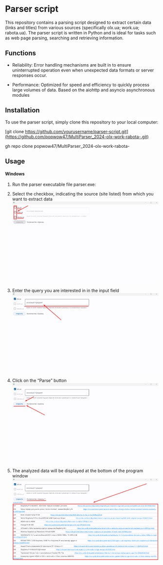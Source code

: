# Parser script

This repository contains a parsing script designed to extract certain data (links and titles) from various sources (specifically olx.ua; work.ua; rabota.ua). The parser script is written in Python and is ideal for tasks such as web page parsing, searching and retrieving information.

## Functions

- Reliability: Error handling mechanisms are built in to ensure uninterrupted operation even when unexpected data formats or server responses occur.

- Performance: Optimized for speed and efficiency to quickly process large volumes of data. Based on the aiohttp and asyncio asynchronous modules

## Installation

To use the parser script, simply clone this repository to your local computer:



[git clone https://github.com/yourusername/parser-script.git](https://github.com/popwow47/MultiParser_2024-olx-work-rabota-.git)

gh repo clone popwow47/MultiParser_2024-olx-work-rabota-



## Usage
  #### Windows

  1. Run the parser executable file parser.exe:
  
  2. Select the checkbox, indicating the source (site listed) from which you want to extract data
     ![Image alt](https://github.com/popwow47/MultiParser_2024-olx-work-rabota-/blob/main/screenshots/Screenshot_1.png)
  
  3. Enter the query you are interested in in the input field
      ![Image alt](https://github.com/popwow47/MultiParser_2024-olx-work-rabota-/blob/main/screenshots/Screenshot_2.png)
  
  4. Click on the “Parse” button
      ![Image alt](https://github.com/popwow47/MultiParser_2024-olx-work-rabota-/blob/main/screenshots/Screenshot_3.png)
  
  5. The analyzed data will be displayed at the bottom of the program window
      ![Image alt](https://github.com/popwow47/MultiParser_2024-olx-work-rabota-/blob/main/screenshots/Screenshot_4.png)


